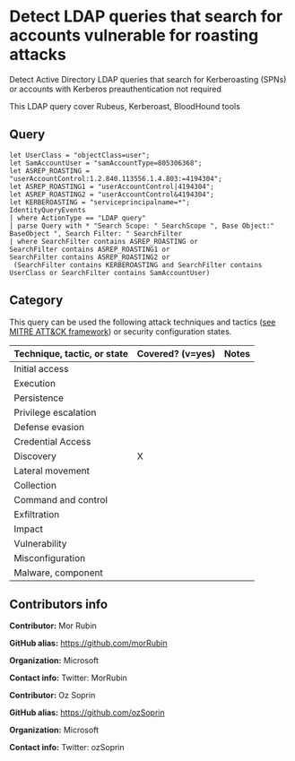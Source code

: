 # Detect LDAP queries that search for accounts vulnerable for roasting attacks

Detect Active Directory LDAP queries that search for Kerberoasting (SPNs) or accounts with Kerberos preauthentication not required

This LDAP query cover Rubeus, Kerberoast, BloodHound tools

## Query

```
let UserClass = "objectClass=user";
let SamAccountUser = "samAccountType=805306368";
let ASREP_ROASTING = "userAccountControl:1.2.840.113556.1.4.803:=4194304";
let ASREP_ROASTING1 = "userAccountControl|4194304";
let ASREP_ROASTING2 = "userAccountControl&4194304";
let KERBEROASTING = "serviceprincipalname=*";
IdentityQueryEvents
| where ActionType == "LDAP query"
| parse Query with * "Search Scope: " SearchScope ", Base Object:" BaseObject ", Search Filter: " SearchFilter
| where SearchFilter contains ASREP_ROASTING or
SearchFilter contains ASREP_ROASTING1 or
SearchFilter contains ASREP_ROASTING2 or
 (SearchFilter contains KERBEROASTING and SearchFilter contains UserClass or SearchFilter contains SamAccountUser)

```
## Category

This query can be used the following attack techniques and tactics ([see MITRE ATT&CK framework](https://attack.mitre.org/)) or security configuration states.

| Technique, tactic, or state | Covered? (v=yes) | Notes |
|------------------------|----------|-------|
| Initial access |  |  |
| Execution |  |  |
| Persistence |  |  | 
| Privilege escalation |  |  |
| Defense evasion |  |  | 
| Credential Access |  |  | 
| Discovery | X |  | 
| Lateral movement |  |  | 
| Collection |  |  | 
| Command and control |  |  | 
| Exfiltration |  |  | 
| Impact |  |  |
| Vulnerability |  |  |
| Misconfiguration |  |  |
| Malware, component |  |  |


## Contributors info

**Contributor:** Mor Rubin

**GitHub alias:** https://github.com/morRubin

**Organization:** Microsoft

**Contact info:** Twitter: MorRubin

**Contributor:** Oz Soprin

**GitHub alias:** https://github.com/ozSoprin

**Organization:** Microsoft

**Contact info:** Twitter: ozSoprin
